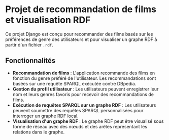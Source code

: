 # Projet de recommandation de films et visualisation RDF

Ce projet Django est conçu pour recommander des films basés sur les préférences de genre des utilisateurs et pour visualiser un graphe RDF à partir d'un fichier `.rdf`.

## Fonctionnalités

- **Recommandation de films** : L'application recommande des films en fonction du genre préféré de l'utilisateur. Les recommandations sont basées sur une requête SPARQL exécutée contre DBpedia.
- **Gestion du profil utilisateur** : Les utilisateurs peuvent enregistrer leur nom et leurs genres favoris pour recevoir des recommandations de films.
- **Exécution de requêtes SPARQL sur un graphe RDF** : Les utilisateurs peuvent soumettre des requêtes SPARQL personnalisées pour interroger un graphe RDF local.
- **Visualisation d'un graphe RDF** : Le graphe RDF peut être visualisé sous forme de réseau avec des nœuds et des arêtes représentant les relations dans le graphe.
